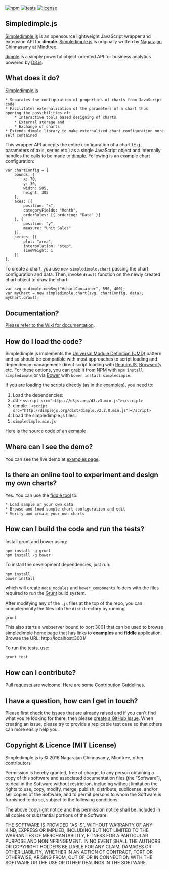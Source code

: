 [![npm](http://nagarajanchinnasamy.com/simpledimple/images/simpledimple_npm.svg)](https://www.npmjs.com/package/simpledimple) [![tests](http://nagarajanchinnasamy.com/simpledimple/images/simpledimple_tests.svg)](https://github.com/nagarajanchinnasamy/simpledimple/blob/master/README.md#how-can-i-build-the-code-and-run-the-tests) [![license](http://nagarajanchinnasamy.com/simpledimple/images/simpledimple_license.svg)](https://github.com/nagarajanchinnasamy/pivottable-simpledimple-renderer/blob/master/LICENSE)


## Simpledimple.js ##

[Simpledimple.js](http://nagarajanchinnasamy.com/simpledimple) is an opensource lightweight JavaScript wrapper and extension API for **dimple**. [Simpledimple.js](http://nagarajanchinnasamy.com/simpledimple) is originally written by [Nagarajan Chinnasamy](https://github.com/nagarajanchinnasamy/) at [Mindtree](http://mindtree.com/).

[dimple](http://dimplejs.org/) is a simply powerful object-oriented API for business analytics powered by [D3.js](https://d3js.org/).

## What does it do? ##

[Simpledimple.js](http://nagarajanchinnasamy.com/simpledimple)

    * Separates the configuration of properties of charts from JavaScript code
    * Facilitates externalization of the parameters of a chart thus opening the possibilities of:
        * Interactive tools based designing of charts
        * External storage and
        * Exchange of charts
    * Extends dimple library to make externalized chart configuration more self contained    

This wrapper API accepts the entire configuration of a chart (E.g., parameters of axis, series etc.) as a single JavaScript object and internally handles the calls to be made to [dimple](http://dimplejs.org/). Following is an example chart configuration:

    var chartConfig = {
        bounds: {
            x: 70,
            y: 30,
            width: 505,
            height: 305
        },
        axes: [{
            position: "x",
            categoryFields: "Month",
            orderRules: [{ ordering: "Date" }]
        }, {
            position: "y",
            measure: "Unit Sales"
        }],
        series: [{
            plot: "area",
            interpolation: "step",
            lineWeight: 1
        }]
    };

To create a chart, you use `new simpledimple.chart` passing the chart configuration and data. Then, invoke `draw()` function on the newly created chart object to draw the chart:
  
    var svg = dimple.newSvg("#chartContainer", 590, 400);
    var myChart = new simpledimple.chart(svg, chartConfig, data);
    myChart.draw();

## Documentation?

[Please refer to the Wiki for documentation](https://github.com/nagarajanchinnasamy/simpledimple/wiki).

## How do I load the code?

Simpledimple.js implements the [Universal Module Definition (UMD)](https://github.com/umdjs/umd) pattern and so should be compatible with most approaches to script loading and dependency management: direct script loading with [RequireJS](http://requirejs.org/), [Browserify](http://browserify.org/) etc. For these options, you can grab it from [NPM](https://www.npmjs.com/package/simpledimple) with `npm install simpledimple` or via [Bower](http://bower.io/) with `bower install simpledimple`.

If you are loading the scripts directly (as in the [examples](http://nagarajanchinnasamy.com/simpledimple)), you need to:

1. Load the dependencies:
  1. d3  - `<script src="https://d3js.org/d3.v3.min.js"></script>`
  2. dimple - `<script src="http://dimplejs.org/dist/dimple.v2.2.0.min.js"></script>`
2. Load the simpledimple.js files:
  1. `simpledimple.min.js`

Here is the source code of an [exmaple](https://github.com/nagarajanchinnasamy/simpledimple/blob/master/examples/area_steps_horizontal.html)

## Where can I see the demo?

You can see the live demo at [examples page](http://nagarajanchinnasamy.com/simpledimple/viewer/index.html).

## Is there an online tool to experiment and design my own charts?

Yes. You can use the [fiddle tool](http://nagarajanchinnasamy.com/simpledimple/fiddle/index.html) to:

    * Load sample or your own data
    * Browse and load sample chart configuration and edit
    * Verify and create your own charts


## How can I build the code and run the tests?

Install grunt and bower using:

    npm install -g grunt
    npm install -g bower

To install the development dependencies, just run:

    npm install
    bower install

which will create `node_modules` and `bower_components` folders with the files required to run the [Grunt](http://gruntjs.com/) build system.

After modifying any of the `.js` files at the top of the repo, you can compile/minify the files into the `dist` directory by running

    grunt

This also starts a webserver bound to port 3001 that can be used to browse simpledimple home page that has links to **examples** and **fiddle** application. Browse the URL: http://localhost:3001/

To run the tests, use:

    grunt test

## How can I contribute?

Pull requests are welcome! Here are some [Contribution Guidelines](https://github.com/nagarajanchinnasamy/simpledimple/blob/master/CONTRIBUTING.md).

## I have a question, how can I get in touch?

Please first check the [issues](https://github.com/nagarajanchinnasamy/simpledimple/issues) that are already raised and if you can't find what you're looking for there, then please [create a GitHub  Issue](https://github.com/nagarajanchinnasamy/simpledimple/issues/new). When creating an issue, please try to provide a replicable test case so that others can more easily help you.

## Copyright & Licence (MIT License)

Simpledimple.js is © 2016 Nagarajan Chinnasamy, Mindtree, other contributors

Permission is hereby granted, free of charge, to any person obtaining a copy of this software and associated documentation files (the "Software"), to deal in the Software without restriction, including without limitation the rights to use, copy, modify, merge, publish, distribute, sublicense, and/or sell copies of the Software, and to permit persons to whom the Software is furnished to do so, subject to the following conditions:

The above copyright notice and this permission notice shall be included in all copies or substantial portions of the Software.

THE SOFTWARE IS PROVIDED "AS IS", WITHOUT WARRANTY OF ANY KIND, EXPRESS OR IMPLIED, INCLUDING BUT NOT LIMITED TO THE WARRANTIES OF MERCHANTABILITY, FITNESS FOR A PARTICULAR PURPOSE AND NONINFRINGEMENT. IN NO EVENT SHALL THE AUTHORS OR COPYRIGHT HOLDERS BE LIABLE FOR ANY CLAIM, DAMAGES OR OTHER LIABILITY, WHETHER IN AN ACTION OF CONTRACT, TORT OR OTHERWISE, ARISING FROM, OUT OF OR IN CONNECTION WITH THE SOFTWARE OR THE USE OR OTHER DEALINGS IN THE SOFTWARE.
